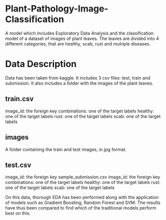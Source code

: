 # Plant-Pathology-Image-Classification
A model which includes Exploratory Data Analysis and the classification model of a dataset of images of plant leaves. The leaves are divided into 4 different categories, that are healthy, scab, rust and mulriple diseases. 

# Data Description
Data has been taken from kaggle. It includes 3 csv files: test, train and submission. It also includes a folder with the images of the plant leaves. 
## train.csv
image_id: the foreign key
combinations: one of the target labels
healthy: one of the target labels
rust: one of the target labels
scab: one of the target labels

## images
A folder containing the train and test images, in jpg format.

## test.csv
image_id: the foreign key
sample_submission.csv
image_id: the foreign key
combinations: one of the target labels
healthy: one of the target labels
rust: one of the target labels
scab: one of the target labels

On this data, thorough EDA has been performed along with the application of models such as Gradient Boosting, Random Forest and SVM. The results have thus been compared to find which of the traditional models perform best on this.
